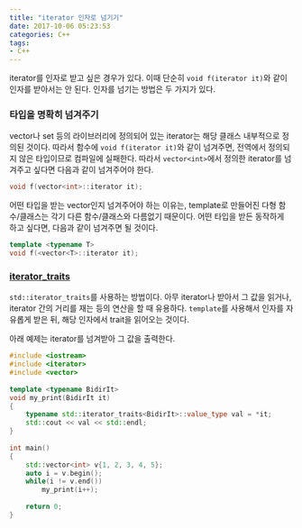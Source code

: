 ```yaml
---
title: "iterator 인자로 넘기기"
date: 2017-10-06 05:23:53
categories: C++
tags:
- C++
---
```


iterator를 인자로 받고 싶은 경우가 있다.
이때 단순히 `void f(iterator it)`와 같이 인자를 받아서는 안 된다.
인자를 넘기는 방법은 두 가지가 있다.
<!-- more -->

### 타입을 명확히 넘겨주기

vector나 set 등의 라이브러리에  정의되어 있는 iterator는 해당 클래스 내부적으로 정의된 것이다.
따라서 함수에 `void f(iterator it)`와 같이 넘겨주면, 전역에서 정의되지 않은 타입이므로 컴파일에 실패한다.
따라서 `vector<int>`에서 정의한 iterator를 넘겨주고 싶다면 다음과 같이 넘겨주어야 한다.

```c++
void f(vector<int>::iterator it);
```



어떤 타입을 받는 vector인지 넘겨주어야 하는 이유는, template로 만들어진 다형 함수/클래스는 각기 다른 함수/클래스와 다름없기 때문이다.
어떤 타입을 받든 동작하게 하고 싶다면, 다음과 같이 넘겨주면 될 것이다.

```c++
template <typename T>
void f(<vector<T>::iterator it);
```


### [iterator_traits](http://en.cppreference.com/w/cpp/iterator/iterator_traits)

`std::iterator_traits`를 사용하는 방법이다.
아무 iterator나 받아서 그 값을 읽거나, iterator 간의 거리를 재는 등의 연산을 할 때 유용하다.
`template`를 사용해서 인자를 자유롭게 받은 뒤, 해당 인자에서 trait을 읽어오는 것이다.

아래 예제는 iterator를 넘겨받아 그 값을 출력한다.

```c++
#include <iostream>
#include <iterator>
#include <vector>
 
template <typename BidirIt>
void my_print(BidirIt it)
{
    typename std::iterator_traits<BidirIt>::value_type val = *it;
    std::cout << val << std::endl;
}
 
int main()
{
    std::vector<int> v{1, 2, 3, 4, 5};
    auto i = v.begin();
    while(i != v.end())
        my_print(i++);
    
    return 0;
}
```

